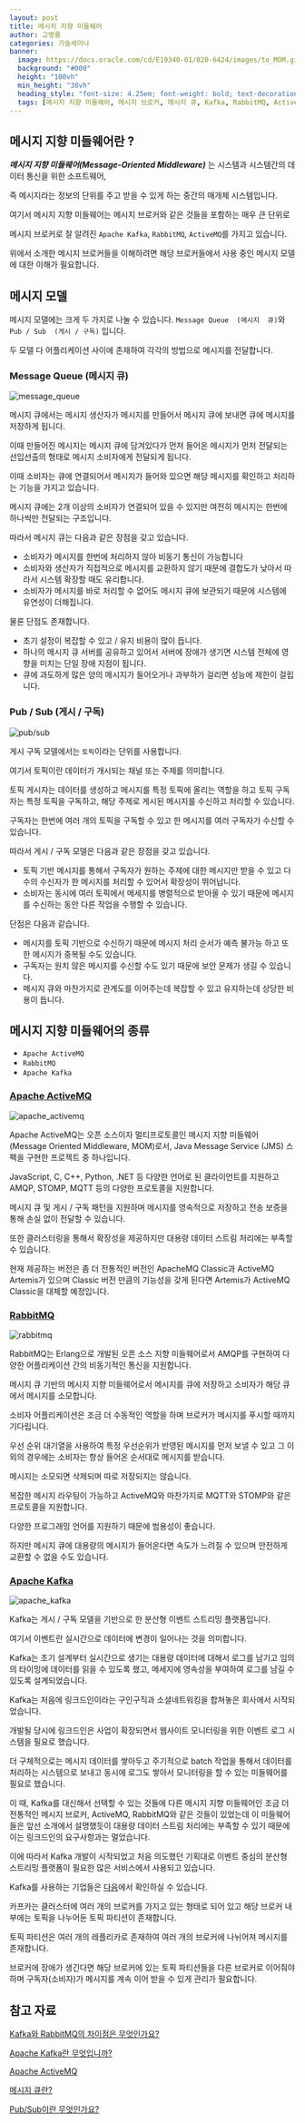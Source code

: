```yaml
---
layout: post
title: 메시지 지향 미들웨어
author: 고병룡
categories: 기술세미나
banner:
  image: https://docs.oracle.com/cd/E19340-01/820-6424/images/to_MOM.gif
  background: "#000"
  height: "100vh"
  min_height: "38vh"
  heading_style: "font-size: 4.25em; font-weight: bold; text-decoration: underline"
  tags: [메시지 지향 미들웨어, 메시지 브로커, 메시지 큐, Kafka, RabbitMQ, ActiveMQ, 기술세미나]
---
```


## 메시지 지향 미들웨어란 ?

_**메시지 지향 미들웨어(Message-Oriented Middleware)**_ 는 시스템과 시스템간의 데이터 통신을 위한 소프트웨어,

즉 메시지라는 정보의 단위를 주고 받을 수 있게 하는 중간의 매개체 시스템입니다.

여기서 메시지 지향 미들웨어는 메시지 브로커와 같은 것들을 포함하는 매우 큰 단위로

메시지 브로커로 잘 알려진 ``Apache Kafka``, ``RabbitMQ``, ``ActiveMQ``를 가지고 있습니다.

위에서 소개한 메시지 브로커들을 이해하려면 해당 브로커들에서 사용 중인 메시지 모델에 대한 이해가 필요합니다.

## 메시지 모델

메시지 모델에는 크게 두 가지로 나눌 수 있습니다. ``Message Queue  (메시지  큐)``와 ``Pub / Sub  (게시 / 구독)`` 입니다.

두 모델 다 어플리케이션 사이에 존재하여 각각의 방법으로 메시지를 전달합니다.

### Message Queue (메시지 큐)

![message_queue](https://github.com/Kernel360/blog-image/blob/main/2023/1108/message_queue.png?raw=true)

메시지 큐에서는  메시지 생산자가 메시지를 만들어서 메시지 큐에 보내면 큐에 메시지를 저장하게 됩니다.

이때 만들어진 메시지는 메시지 큐에 담겨있다가 먼저 들어온 메시지가 먼저 전달되는 선입선출의 형태로 메시지 소비자에게 전달되게 됩니다.

이때 소비자는 큐에 연결되어서 메시지가 들어와 있으면 해당 메시지를 확인하고 처리하는 기능을 가지고 있습니다.

메시지 큐에는 2개 이상의 소비자가 연결되어 있을 수 있지만 여전히 메시지는 한번에 하나씩만 전달되는 구조입니다.

따라서 메시지 큐는 다음과 같은 장점을 갖고 있습니다.

* 소비자가 메시지를 한번에 처리하지 않아 비동기 통신이 가능합니다
* 소비자와 생산자가 직접적으로 메시지를 교환하지 않기 때문에 결합도가 낮아서 따라서 시스템 확장할 때도 유리합니다.
* 소비자가 메시지를 바로 처리할 수 없어도 메시지 큐에 보관되기 때문에 시스템에 유연성이 더해집니다.

물론 단점도 존재합니다.

* 초기 설정이 복잡할 수 있고 / 유지 비용이 많이 듭니다. 
* 하나의 메시지 큐 서버를 공유하고 있어서 서버에 장애가 생기면 시스템 전체에 영향을 미치는 단일 장애 지점이 됩니다.  
* 큐에 과도하게 많은 양의 메시지가 들어오거나 과부하가 걸리면 성능에 제한이 걸립니다.

### Pub / Sub (게시 / 구독)
![pub/sub](https://github.com/Kernel360/blog-image/blob/main/2023/1108/pub-sub.png?raw=true)

게시 구독 모델에서는 ``토픽``이라는 단위를 사용합니다. 

여기서 토픽이란 데이터가 개시되는 채널 또는 주제를 의미합니다. 

토픽 게시자는 데이터를 생성하고 메시지를 특정 토픽에 올리는 역할을 하고 토픽 구독자는 특정 토픽을 구독하고, 해당 주제로 게시된 메시지를 수신하고 처리할 수 있습니다. 

구독자는 한번에 여러 개의 토픽을 구독할 수 있고 한 메시지를 여러 구독자가 수신할 수 있습니다.

따라서 게시 / 구독 모델은 다음과 같은 장점을 갖고 있습니다.

* 토픽 기반 메시지를 통해서 구독자가 원하는 주제에 대한 메시지만 받을 수 있고 다수의 수신자가 한 메시지를  처리할 수 있어서 확장성이 뛰어납니다. 
* 소비자는 동시에 여러 토픽에서 메세지를 병렬적으로 받아올 수 있기 때문에 메시지를 수신하는 동안 다른 작업을 수행할 수 있습니다.

단점은 다음과 같습니다.

* 메시지를 토픽 기반으로 수신하기 때문에 메시지 처리 순서가 예측 불가능 하고 또한 메시지가 중복될 수도 있습니다. 
* 구독자는 원치 않은 메시지를 수신할 수도 있기 때문에 보안 문제가 생길 수 있습니다. 
* 메시지 큐와 마찬가지로 관계도를 이어주는데 복잡할 수 있고 유지하는데 상당한 비용이 듭니다.

## 메시지 지향 미들웨어의 종류

* ``Apache ActiveMQ``
* ``RabbitMQ``
* ``Apache Kafka``

### [Apache ActiveMQ](https://activemq.apache.org/components/artemis/)

![apache_activemq](https://github.com/Kernel360/blog-image/blob/main/2023/1108/activemq.png?raw=true)


Apache ActiveMQ는 오픈 소스이자 멀티프로토콜인 메시지 지향 미들웨어(Message Oriented Middleware, MOM)로서, Java Message Service (JMS) 스펙을 구현한 프로젝트 중 하나입니다. 

JavaScript, C, C++, Python, .NET 등 다양한 언어로 된 클라이언트를 지원하고 AMQP, STOMP, MQTT 등의 다양한 프로토콜을 지원합니다.

메시지 큐 및 게시 / 구독 패턴을 지원하며 메시지를 영속적으로 저장하고 전송 보증을 통해 손실 없이 전달할 수 있습니다.

또한 클러스터링을 통해서 확장성을 제공하지만 대용량 데이터 스트림 처리에는 부족할 수 있습니다.

현재 제공하는 버전은 좀 더 전통적인 버전인 ApacheMQ Classic과 ActiveMQ Artemis가 있으며 Classic 버전 만큼의 기능성을 갖게 된다면 Artemis가 ActiveMQ Classic을 대체할 예정입니다.

### [RabbitMQ](https://www.rabbitmq.com/)
![rabbitmq](https://github.com/Kernel360/blog-image/blob/main/2023/1108/rabbit_mq.png?raw=true)

RabbitMQ는 Erlang으로 개발된 오픈 소스 지향 미들웨어로서 AMQP를 구현하여 다양한 어플리케이션 간의 비동기적인 통신을 지원합니다. 

메시지 큐 기반의 메시지 지향 미들웨어로서 메시지를 큐에 저장하고 소비자가 해당 큐에서 메시지를 소모합니다.

소비자 어플리케이션은 조금 더 수동적인 역할을 하며 브로커가 메시지를 푸시할 때까지 기다립니다.

우선 순위 대기열을 사용하여 특정 우선순위가 반영된 메시지를 먼저 보낼 수 있고 그 이외의 경우에는 소비자는 항상 들어온 순서대로 메시지를 받습니다.

메시지는 소모되면 삭제되며 따로 저장되지는 않습니다.

복잡한 메시지 라우팅이 가능하고 ActiveMQ와 마찬가지로 MQTT와 STOMP와 같은 프로토콜을 지원합니다. 

다양한 프로그래밍 언어를 지원하기 때문에 범용성이 좋습니다.

하지만 메시지 큐에 대용량의 메시지가 들어온다면 속도가 느려질 수 있으며 안전하게 교환할 수 없을 수도 있습니다.

### [Apache Kafka](https://kafka.apache.org/)

![apache_kafka](https://github.com/Kernel360/blog-image/blob/main/2023/1108/apache_kafka.png?raw=true)

Kafka는 게시 / 구독 모델을 기반으로 한 분산형 이벤트 스트리밍 플랫폼입니다.  

여기서 이벤트란 실시간으로 데이터에 변경이 일어나는 것을 의미합니다. 

Kafka는 초기 설계부터 실시간으로 생기는 대용량 데이터에 대해서 로그를 남기고 임의의 타이밍에 데이터를 읽을 수 있도록 했고, 메세지에 영속성을 부여하여 로그를 남길 수 있도록 설계되었습니다.

Kafka는 처음에 링크드인이라는 구인구직과 소셜네트워킹을 합쳐놓은 회사에서 시작되었습니다. 

개발될 당시에 링크드인은 사업이 확장되면서 웹사이트 모니터링을 위한 이벤트 로그 시스템을 필요로 했습니다.  

더 구체적으로는 메시지 데이터를 쌓아두고 주기적으로 batch 작업을 통해서 데이터를 처리하는 시스템으로 보내고 동시에 로그도 쌓아서 모니터링을 할 수 있는 미들웨어를 필요로 했습니다. 

이 때, Kafka를 대신해서 선택할 수 있는 것들에 다른 메시지 지향 미들웨어인 조금 더 전통적인 메시지 브로커, ActiveMQ, RabbitMQ와 같은 것들이 있었는데 이 미들웨어들은 앞선 소개에서 설명했듯이 대용량 데이터 스트림 처리에는 부족할 수 있기 때문에 이는 링크드인의 요구사항과는 멀었습니다. 

이에 따라서 Kafka 개발이 시작되었고 처음 의도했던 기획대로 이벤트 중심의 분산형 스트리밍 플랫폼이 필요한 많은 서비스에서 사용되고 있습니다.

Kafka를 사용하는 기업들은 [다음](https://kafka.apache.org/powered-by)에서 확인하실 수 있습니다. 

카프카는 클러스터에 여러 개의 브로커를 가지고 있는 형태로 되어 있고 해당 브로커 내부에는 토픽을 나누어둔 토픽 파티션이 존재합니다. 

토픽 파티션은 여러 개의 레플리카로 존재하여 여러 개의 브로커에 나뉘어져 메시지를 존재합니다.

브로커에 장애가 생긴다면 해당 브로커에 있는 토픽 파티션들을 다른 브로커로 이어줘야 하며 구독자(소비자)가 메시지를 계속 이어 받을 수 있게 관리가 필요합니다.

## 참고 자료
[Kafka와 RabbitMQ의 차이점은 무엇인가요?](https://aws.amazon.com/ko/compare/the-difference-between-rabbitmq-and-kafka/)

[Apache Kafka란 무엇입니까?](https://aws.amazon.com/ko/what-is/apache-kafka/)

[Apache ActiveMQ](https://activemq.apache.org/)

[메시지 큐란?](https://www.ibm.com/kr-ko/topics/message-queues)

[Pub/Sub이란 무엇인가요?](https://cloud.google.com/pubsub/docs/overview?hl=ko)
